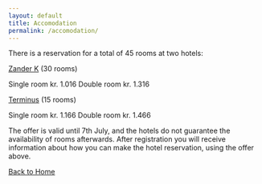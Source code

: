 ```yaml
---
layout: default
title: Accomodation
permalink: /accomodation/
---
```



There is a reservation for a total of 45 rooms at two hotels:

[Zander K](https://www.debergenske.no/bergen/hotell-overnatting/zander-k-hotel)  (30 rooms)

Single room kr. 1.016
Double room kr. 1.316

[Terminus](https://www.debergenske.no/bergen/hotell-overnatting/grand-hotel-terminus) (15 rooms)

Single room kr. 1.166
Double room kr. 1.466

The offer is valid until 7th July, and the hotels do not guarantee the availability of rooms afterwards.
After registration you will receive information about how you can make the hotel reservation, using the offer above.

[Back to Home](/)

